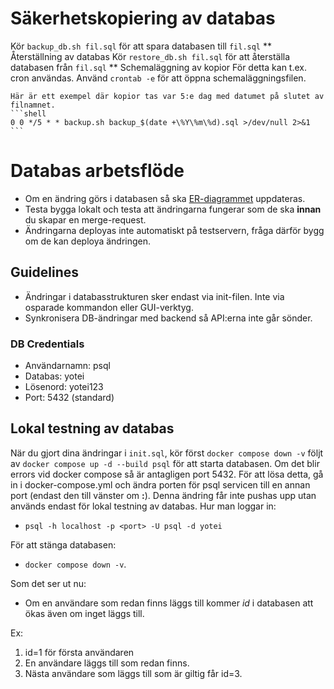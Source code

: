 # Säkerhetskopiering av databas
  Kör `backup_db.sh fil.sql` för att spara databasen till `fil.sql`
** Återställning av databas
	Kör `restore_db.sh fil.sql` för att återställa databasen från `fil.sql`
** Schemaläggning av kopior
	För detta kan t.ex. cron användas.
	Använd `crontab -e` för att öppna schemaläggningsfilen.

	Här är ett exempel där kopior tas var 5:e dag med datumet på slutet av filnamnet.
	```shell
	0 0 */5 * * backup.sh backup_$(date +\%Y\%m\%d).sql >/dev/null 2>&1
	```

# Databas arbetsflöde
- Om en ändring görs i databasen så ska [ER-diagrammet](https://drive.google.com/file/d/1f41RYjCnPTYaiUNRlPZrmHsyy15M7DXc/view?usp=sharing) uppdateras.
- Testa bygga lokalt och testa att ändringarna fungerar som de ska **innan** du skapar en merge-request. 
- Ändringarna deployas inte automatiskt på testservern, fråga därför bygg om de kan deploya ändringen. 

## Guidelines
- Ändringar i databasstrukturen sker endast via init-filen. Inte via osparade kommandon eller GUI-verktyg.
- Synkronisera DB-ändringar med backend så API:erna inte går sönder.

### DB Credentials
- Användarnamn: psql
- Databas: yotei
- Lösenord: yotei123
- Port: 5432 (standard)

## Lokal testning av databas
När du gjort dina ändringar i `init.sql`, kör först `docker compose down -v` följt av `docker compose up -d --build psql` för att starta databasen. Om det blir errors vid docker compose så är antagligen port 5432. För att lösa detta, gå in i docker-compose.yml och ändra porten för psql servicen till en annan port (endast den till vänster om **:**). Denna ändring får inte pushas upp utan används endast för lokal testning av databas.
Hur man loggar in:
- `psql -h localhost -p <port> -U psql -d yotei`

För att stänga databasen:
- `docker compose down -v`.

Som det ser ut nu:
- Om en användare som redan finns läggs till kommer *id* i databasen att ökas även om inget läggs till.

Ex: 
1. id=1 för första användaren
2. En användare läggs till som redan finns.
3. Nästa användare som läggs till som är giltig får id=3.
